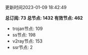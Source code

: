 更新时间2023-01-09 18:42:49

**总订阅: 73**
**总节点: 1432**
**有效节点: 462**
- trojan节点: 109
- ss节点: 198
- v2ray节点: 153
- ssr节点: 2
